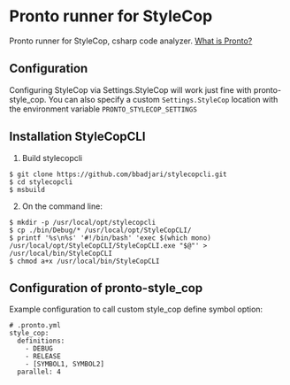 # Pronto runner for StyleCop

Pronto runner for StyleCop, csharp code analyzer. [What is Pronto?](https://github.com/mmozuras/pronto)

## Configuration

Configuring StyleCop via Settings.StyleCop will work just fine with pronto-style_cop.
You can also specify a custom `Settings.StyleCop` location with the environment variable `PRONTO_STYLECOP_SETTINGS`

## Installation StyleCopCLI

1. Build stylecopcli
```
$ git clone https://github.com/bbadjari/stylecopcli.git
$ cd stylecopcli
$ msbuild
```

2. On the command line:
```
$ mkdir -p /usr/local/opt/stylecopcli
$ cp ./bin/Debug/* /usr/local/opt/StyleCopCLI/
$ printf '%s\n%s' '#!/bin/bash' 'exec $(which mono) /usr/local/opt/StyleCopCLI/StyleCopCLI.exe "$@"' > /usr/local/bin/StyleCopCLI
$ chmod a+x /usr/local/bin/StyleCopCLI
```

## Configuration of pronto-style_cop
Example configuration to call custom style_cop define symbol option:
```
# .pronto.yml
style_cop:
  definitions:
    - DEBUG
    - RELEASE
    - [SYMBOL1, SYMBOL2]
  parallel: 4
```
